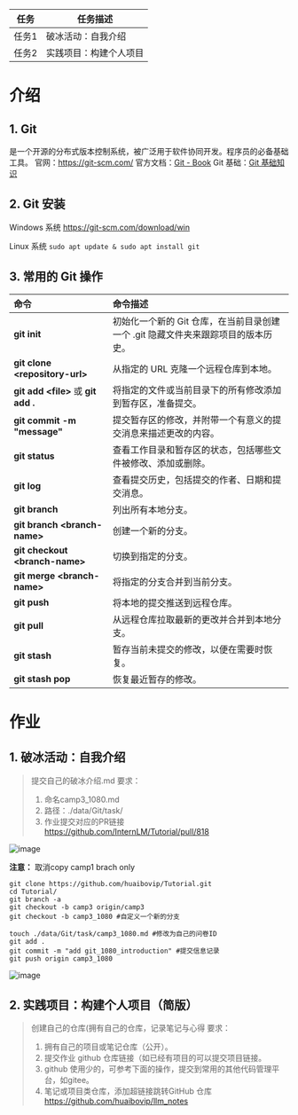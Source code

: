 | 任务  | 任务描述              |
| ----- | -------------------  |
| 任务1 | 破冰活动：自我介绍     |
| 任务2 | 实践项目：构建个人项目 |

# 介绍
## 1. **Git**

是一个开源的分布式版本控制系统，被广泛用于软件协同开发。程序员的必备基础工具。
官网：https://git-scm.com/
官方文档：[Git - Book](https://git-scm.com/book/en/v2)
Git 基础：[Git 基础知识](https://aicarrier.feishu.cn/wiki/YAXRwLZxPi8Hy6k3tOQcuwAHn5g)

## 2. **Git 安装**

Windows 系统
https://git-scm.com/download/win

Linux 系统
`sudo apt update & sudo apt install git`

## 3. **常用的 Git 操作**

| 命令 | 命令描述 |
| :---- | :------- |
| **git init** | 初始化一个新的 Git 仓库，在当前目录创建一个 .git 隐藏文件夹来跟踪项目的版本历史。
| **git clone \<repository-url>** | 从指定的 URL 克隆一个远程仓库到本地。
| **git add \<file>** 或 **git add .** | 将指定的文件或当前目录下的所有修改添加到暂存区，准备提交。
| **git commit -m "message"** | 提交暂存区的修改，并附带一个有意义的提交消息来描述更改的内容。
| **git status** | 查看工作目录和暂存区的状态，包括哪些文件被修改、添加或删除。
| **git log** | 查看提交历史，包括提交的作者、日期和提交消息。
| **git branch** | 列出所有本地分支。
| **git branch \<branch-name>** | 创建一个新的分支。
| **git checkout \<branch-name>** | 切换到指定的分支。
| **git merge \<branch-name>** | 将指定的分支合并到当前分支。
| **git push** | 将本地的提交推送到远程仓库。
| **git pull** | 从远程仓库拉取最新的更改并合并到本地分支。
| **git stash** | 暂存当前未提交的修改，以便在需要时恢复。
| **git stash pop** | 恢复最近暂存的修改。


# 作业
## 1. 破冰活动：自我介绍

> 提交自己的破冰介绍.md
> 要求：
>  1. 命名camp3_1080.md
>  2. 路径：./data/Git/task/
>  3. 作业提交对应的PR链接 https://github.com/InternLM/Tutorial/pull/818

![image](https://img2024.cnblogs.com/blog/1664152/202407/1664152-20240709150011705-1343173370.png)

**注意：** 取消copy camp1 brach only

```
git clone https://github.com/huaibovip/Tutorial.git
cd Tutorial/
git branch -a
git checkout -b camp3 origin/camp3
git checkout -b camp3_1080 #自定义一个新的分支

touch ./data/Git/task/camp3_1080.md #修改为自己的问卷ID
git add .
git commit -m "add git_1080_introduction" #提交信息记录
git push origin camp3_1080
```

![image](https://img2024.cnblogs.com/blog/1664152/202407/1664152-20240709150334710-1440292661.png)

## 2. 实践项目：构建个人项目（简版）

>   创建自己的仓库(拥有自己的仓库，记录笔记与心得
> 要求：
>   1. 拥有自己的项目或笔记仓库（公开）。
>   2. 提交作业 github 仓库链接（如已经有项目的可以提交项目链接。
>   3. github 使用少的，可参考下面的操作，提交到常用的其他代码管理平台，如gitee。
>   4. 笔记或项目类仓库，添加超链接跳转GitHub 仓库 https://github.com/huaibovip/llm_notes

